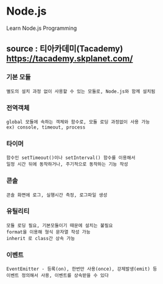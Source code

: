 # Node.js
Learn Node.js Programming


## source : 티아카데미(Tacademy) https://tacademy.skplanet.com/



### 기본 모듈
    별도의 설치 과정 없이 사용할 수 있는 모듈로, Node.js와 함께 설치됨

### 전역객체
    global 모듈에 속하는 객체와 함수로, 모듈 로딩 과정없이 사용 가능
    ex) console, timeout, process

### 타이머
    함수인 setTimeout()이나 setInterval() 함수를 이용해서
    일정 시간 뒤에 동작하거나, 주기적으로 동작하는 기능 작성

### 콘솔
    콘솔 화면에 로그, 실행시간 측정, 로그파일 생성

### 유틸리티
    모듈 로딩 필요, 기본모듈이기 때문에 설치는 불필요
    format을 이용해 형식 문자열 작성 가능
    inherit 로 class간 상속 가능

### 이벤트
    EventEmitter - 등록(on), 한번만 사용(once), 강제발생(emit) 등
    이벤트 정의해서 사용, 이벤트를 상속받을 수 있다
